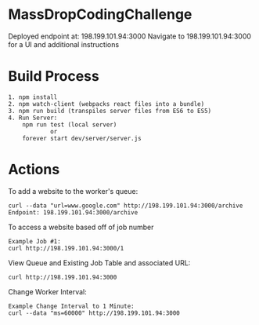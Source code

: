 # MassDropCodingChallenge

Deployed endpoint at: 198.199.101.94:3000
Navigate to 198.199.101.94:3000 for a UI and additional instructions

# Build Process

    1. npm install
    2. npm watch-client (webpacks react files into a bundle)
    3. npm run build (transpiles server files from ES6 to ES5)
    4. Run Server:
        npm run test (local server)
                or
        forever start dev/server/server.js 

# Actions

To add a website to the worker's queue:

    curl --data "url=www.google.com" http://198.199.101.94:3000/archive
    Endpoint: 198.199.101.94:3000/archive

To access a website based off of job number

    Example Job #1:
    curl http://198.199.101.94:3000/1

View Queue and Existing Job Table and associated URL: 

    curl http://198.199.101.94:3000

Change Worker Interval:

    Example Change Interval to 1 Minute:
    curl --data "ms=60000" http://198.199.101.94:3000
